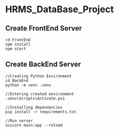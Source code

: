 ﻿# HRMS_DataBase_Project
 
## Create FrontEnd Server
```
cd FrontEnd
npm install
npm start
```

## Create BackEnd Server
```
//Creating Python Environment
cd BackEnd
python -m venv .venv

//Entering created environment
.venv\Scripts\Activate.ps1

//Installing dependancies
pip install -r requirements.txt

//Run server
uvicorn main:app --reload
```

